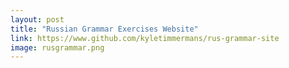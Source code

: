 ```yaml
---
layout: post
title: "Russian Grammar Exercises Website"
link: https://www.github.com/kyletimmermans/rus-grammar-site
image: rusgrammar.png
---
```


